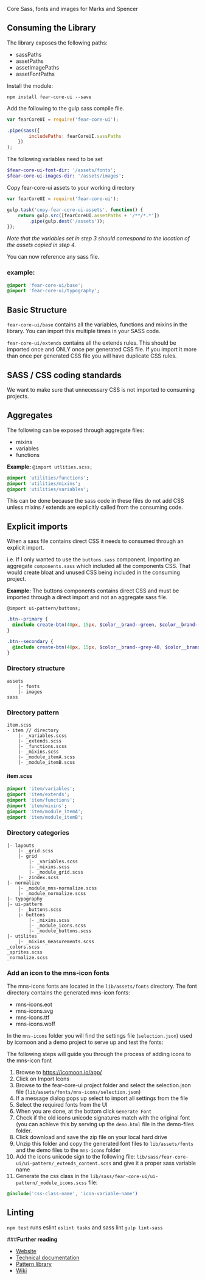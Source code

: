 
Core Sass, fonts and images for Marks and Spencer

## Consuming the Library

The library exposes the following paths:

* sassPaths
* assetPaths
* assetImagePaths
* assetFontPaths

Install the module:

```
npm install fear-core-ui --save
```

Add the following to the gulp sass compile file.

```javascript
var fearCoreUI = require('fear-core-ui');

.pipe(sass({
        includePaths: fearCoreUI.sassPaths
    })
);
```

The following variables need to be set

```sass
$fear-core-ui-font-dir: '/assets/fonts';
$fear-core-ui-images-dir: '/assets/images';
```

Copy fear-core-ui assets to your working directory

```javascript
var fearCoreUI = require('fear-core-ui');

gulp.task('copy-fear-core-ui-assets', function() {
    return gulp.src([fearCoreUI.assetPaths + '/**/*.*'])
        .pipe(gulp.dest('/assets'));
});
```

*Note that the variables set in step 3 should correspond to the location of the assets copied in step 4.*

You can now reference any sass file.

### example:
```sass
@import 'fear-core-ui/base';
@import 'fear-core-ui/typography';
```

## Basic Structure

`fear-core-ui/base` contains all the variables, functions and mixins in the library. 
You can import this multiple times in your SASS code.

`fear-core-ui/extends` contains all the extends rules. 
This should be imported once and ONLY once per generated CSS file. If you import it more than once per generated CSS file you will have duplicate CSS rules.

## SASS / CSS coding standards

We want to make sure that unnecessary CSS is not imported to consuming projects.

## Aggregates
The following can be exposed through aggregate files:

* mixins
* variables
* functions

**Example:** 
`@import utlities.scss;`

```sass
@import 'utilities/functions';
@import 'utilities/mixins';
@import 'utilities/variables';
```
  
This can be done because the sass code in these files do not add CSS unless mixins / extends are explicitly called from the consuming code.

## Explicit imports

When a sass file contains direct CSS it needs to consumed through an explicit import. 

i.e. If I only wanted to use the `buttons.sass` component. Importing an aggregate `components.sass` 
which included all the components CSS. That would create bloat and unused CSS being included in the consuming project.
 
**Example:**
The buttons components contains direct CSS and must be imported through a direct import and not an aggregate sass file.

`@import ui-pattern/buttons;`

```sass
.btn--primary {
  @include create-btn(40px, 15px, $color__brand--green, $color__brand--dark-grey, $color__brand--background-grey, $color__brand--light-grey);
}

.btn--secondary {
  @include create-btn(40px, 15px, $color__brand--grey-40, $color__brand--dark-grey, $color__brand--background-grey, $color__brand--light-grey);
}
```

### Directory structure

```
assets
    |- fonts
    |- images
sass
```

### Directory pattern
```
item.scss
- item // directory
    |- _variables.scss
    |- _extends.scss
    |- _functions.scss
    |- _mixins.scss
    |- _module_itemA.scss
    |- _module_itemB.scss
```

#### item.scss
```sass
@import 'item/variables';
@import 'item/extends';
@import 'item/functions';
@import 'item/mixins';
@import 'item/module_itemA';
@import 'item/module_itemB';
```

### Directory categories
```
|- layouts
    |- _grid.scss
    |- grid
        |- _variables.scss        
        |- _mixins.scss        
        |- _module_grid.scss        
    |- _zindex.scss
|- normalize
    |- _module_mns-normalize.scss
    |- _module_normalize.scss
|- typography
|- ui-pattern
    |- _buttons.scss
    |- buttons
        |- _mixins.scss
        |- _module_icons.scss
        |- _module_buttons.scss
|- utilites
    |- _mixins_measurements.scss
_colors.scss
_sprites.scss
_normalize.scss
```

### Add an icon to the mns-icon fonts
The mns-icons fonts are located in the `lib/assets/fonts` directory.  The font directory contains the generated mns-icon fonts:
- mns-icons.eot
- mns-icons.svg
- mns-icons.ttf
- mns-icons.woff

In the `mns-icons` folder you will find the settings file (`selection.json`) used by icomoon and a demo project to serve up and test the fonts:

The following steps will guide you through the process of adding icons to the mns-icon font

1. Browse to https://icomoon.io/app/
2. Click on Import Icons
3. Browse to the fear-core-ui project folder and select the selection.json file (`lib/assets/fonts/mns-icons/selection.json`)
4. If a message dialog pops up select to import all settings from the file
5. Select the required fonts from the UI
6. When you are done, at the bottom click `Generate Font`
7. Check if the old icons unicode signatures match with the original font (you can achieve this by serving up the `demo.html` file in the demo-files folder.
8. Click download and save the zip file on your local hard drive
9. Unzip this folder and copy the generated font files to `lib/assets/fonts` and the demo files to the `mns-icons` folder
10. Add the icons unicode sign to the following file: `lib/sass/fear-core-ui/ui-pattern/_extends_content.scss` and give it a proper sass variable name
11. Generate the css class in the `lib/sass/fear-core-ui/ui-pattern/_module_icons.scss` file:
```scss
@include('css-class-name', 'icon-variable-name')
```

## **Linting**
```npm test``` runs eslint ```eslint tasks``` and sass lint ```gulp lint-sass```

###**Further reading**

* [Website](http://digitalinnovation.github.io/fear-core)
* [Technical documentation](http://digitalinnovation.github.io/fear-core/docs/)
* [Pattern library](http://patternlibrary.auto.devops.mnscorp.net/#/Core)
* [Wiki](https://github.com/DigitalInnovation/fear-core/wiki)
 
